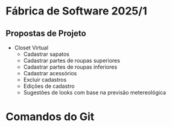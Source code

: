 # Fábrica de Software 2025/1

## Propostas de Projeto

- Closet Virtual
  - Cadastrar sapatos
  - Cadastrar partes de roupas superiores
  - Cadastrar partes de roupas inferiores
  - Cadastrar acessórios
  - Excluir cadastros
  - Edições de cadastro
  - Sugestões de looks com base na previsão metereológica
 

# Comandos do Git 



